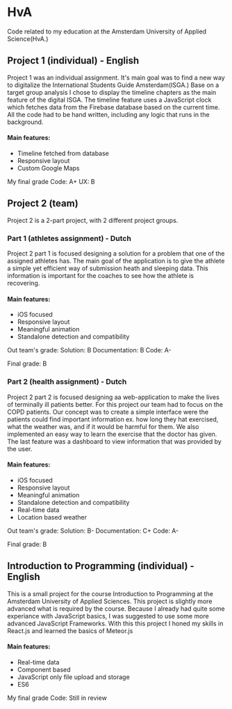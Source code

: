 # HvA
Code related to my education at the Amsterdam University of Applied Science(HvA.)


## Project 1 (individual) - English
Project 1 was an individual assignment. It's main goal was to find a new way to digitalize the International Students Guide Amsterdam(ISGA.) Base on a target group analysis I chose to display the timeline chapters as the main feature of the digital ISGA. The timeline feature uses a JavaScript clock which fetches data from the Firebase database based on the current time. All the code had to be hand written, including any logic that runs in the background.

#### Main features:
* Timeline fetched from database
* Responsive layout
* Custom Google Maps

My final grade
Code: A+
UX: B


## Project 2 (team)
Project 2 is a 2-part project, with 2 different project groups.

### Part 1 (athletes assignment) - Dutch
Project 2 part 1 is focused designing a solution for a problem that one of the assigned athletes has. The main goal of the application is to give the athlete a simple yet efficient way of submission heath and sleeping data. This information is important for the coaches to see how the athlete is recovering.

#### Main features:
* iOS focused
* Responsive layout
* Meaningful animation
* Standalone detection and compatibility

Out team's grade:
Solution: B
Documentation: B
Code: A-

Final grade: B

### Part 2 (health assignment) - Dutch
Project 2 part 2 is focused designing aa web-application to make the lives of terminally ill patients better. For this project our team had to focus on the COPD patients. Our concept was to create a simple interface were the patients could find important information ex. how long they hat exercised, what the weather was, and if it would be harmful for them. We also implemented an easy way to learn the exercise that the doctor has given. The last feature was a dashboard to view information that was provided by the user.

#### Main features:
* iOS focused
* Responsive layout
* Meaningful animation
* Standalone detection and compatibility
* Real-time data
* Location based weather

Out team's grade:
Solution: B-
Documentation: C+
Code: A-

Final grade: B


## Introduction to Programming (individual) - English
This is a small project for the course Introduction to Programming at the Amsterdam University of Applied Sciences. This project is slightly more advanced what is required by the course. Because I already had quite some experiance with JavaScript basics, I was suggested to use some more advanced JavaScript Frameworks. With this this project I honed my skills in React.js and learned the basics of Meteor.js

#### Main features:
* Real-time data
* Component based
* JavaScript only file upload and storage
* ES6

My final grade
Code: Still in review
